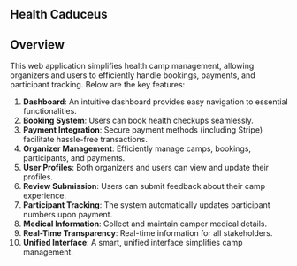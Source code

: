 ## Health Caduceus 

## Overview
This web application simplifies health camp management, allowing organizers and users to efficiently handle bookings, payments, and participant tracking. Below are the key features:

1. **Dashboard**: An intuitive dashboard provides easy navigation to essential functionalities.
2. **Booking System**: Users can book health checkups seamlessly.
3. **Payment Integration**: Secure payment methods (including Stripe) facilitate hassle-free transactions.
4. **Organizer Management**: Efficiently manage camps, bookings, participants, and payments.
5. **User Profiles**: Both organizers and users can view and update their profiles.
6. **Review Submission**: Users can submit feedback about their camp experience.
7. **Participant Tracking**: The system automatically updates participant numbers upon payment.
8. **Medical Information**: Collect and maintain camper medical details.
9. **Real-Time Transparency**: Real-time information for all stakeholders.
10. **Unified Interface**: A smart, unified interface simplifies camp management.


